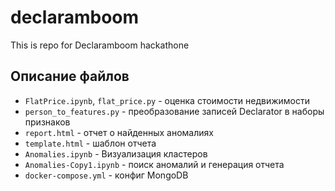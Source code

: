 # declaramboom
This is repo for Declaramboom hackathone

## Описание файлов

* `FlatPrice.ipynb`, `flat_price.py` - оценка стоимости недвижимости
* `person_to_features.py` - преобразование записей Declarator в наборы признаков
* `report.html` - отчет о найденных аномалиях
* `template.html` - шаблон отчета
* `Anomalies.ipynb` - Визуализация кластеров
* `Anomalies-Copy1.ipynb` - поиск аномалий и генерация отчета
* `docker-compose.yml` - конфиг MongoDB

